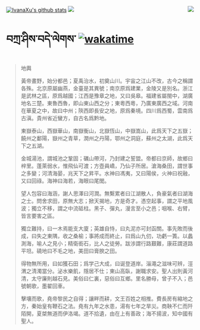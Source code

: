 [![IvanaXu's github stats](https://github-readme-stats.vercel.app/api?username=IvanaXu&show_icons=true&theme=vue-dark)](https://github.com/anuraghazra/github-readme-stats)
<img align="right" src="https://github-readme-stats.vercel.app/api/top-langs/?username=IvanaXu&langs_count=8&theme=graywhite" />
<img src="https://github-readme-stats.vercel.app/api/wakatime?username=IvanaXu&layout=compact&langs_count=8&theme=vue-dark&custom_title=Programming~Times/SinceJul.29.2021" />
# བཀྲ་ཤིས་བདེ་ལེགས་	[![wakatime](https://wakatime.com/badge/user/5043ee4a-e361-4607-9d47-d557f2005d05.svg)](https://wakatime.com/@5043ee4a-e361-4607-9d47-d557f2005d05)
> 地輿
> 
> 黃帝畫野，始分都邑；夏禹治水，初奠山川。宇宙之江山不改，古今之稱謂各殊。北京原屬幽燕，金臺是其異號；南京原爲建業，金陵又是別名。浙江是武林之區，原爲越國；江西是豫章之地，又曰吳皋。福建省屬閩中，湖廣地名三楚。東魯西魯，即山東山西之分；東粵西粵，乃廣東廣西之域。河南在華夏之中，故曰中州；陝西即長安之地，原爲秦境。四川爲西蜀，雲南爲古滇。貴州省近蠻方，自古名爲黔地。
> 
> 東嶽泰山，西嶽華山，南嶽衡山，北嶽恆山，中嶽嵩山，此爲天下之五嶽；饒州之鄱陽，嶽州之青草，潤州之丹陽，鄂州之洞庭，蘇州之太湖，此爲天下之五湖。
> 
> 金城湯池，謂城池之鞏固；礪山帶河，乃封建之誓盟。帝都曰京師，故鄉曰梓里。蓬萊弱水，惟飛仙可渡；方壺員嶠，乃仙子所居。滄海桑田，謂世事之多變；河清海晏，兆天下之昇平。水神曰馮夷，又曰陽侯，火神曰祝融，又曰回祿。海神曰海若，海眼曰尾閭。
> 
> 望人包容曰海涵，謝人思澤曰河潤。無繫累者曰江湖散人，負豪氣者曰湖海之士。問舍求田，原無大志；掀天揭地，方是奇才。憑空起事，謂之平地風波；獨立不移，謂之中流砥柱。黑子、彈丸，漫言至小之邑；咽喉、右臂，皆言要害之區。
> 
> 獨立難持，曰一木焉能支大廈；英雄自恃，曰丸泥亦可封函關。事先敗而後成，曰失之東隅，收之桑榆；事將成而終止，曰爲山九仞，功虧一簣。以蠡測海，喻人之見小；精衛銜石，比人之徒勞。跋涉謂行路艱難，康莊謂道路平坦。磽地曰不毛之地，美田曰膏腴之田。
> 
> 得物無所用，曰如獲石田；爲学己大成，曰诞登道岸。淄澠之滋味可辨，涇渭之清濁當分。泌水樂飢，隱居不仕；東山高臥，謝職求安。聖人出則黃河清，太守廉則越石見。美俗曰仁裏，惡俗曰互鄉。里名勝母，曾子不入；邑號朝歌，墨翟回車。
> 
> 擊壤而歌，堯帝黎民之自得；讓畔而耕，文王百姓之相推。費長房有縮地之方，秦始皇有鞭石之法。堯有九年之水患，湯有七年之旱災。商鞅不仁而阡陌開，夏桀無道而伊洛竭。道不拾遺，由在上有善政；海不揚波，知中國有聖人。
>